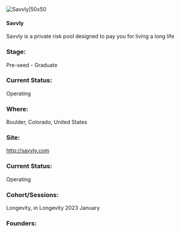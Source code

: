 

![Savvly|50x50](https://apimg.techstars.com/profiles/1673554730791_698411.png)

#### Savvly
Savvly is a private risk pool designed to pay you for living a long life

### Stage: 
Pre-seed - Graduate 

### Current Status: 
Operating

### Where:
Boulder, Colorado, United States

### Site:
http://savvly.com





### Current Status: 
Operating

### Cohort/Sessions: 
Longevity, in Longevity 2023 January

### Founders: 


